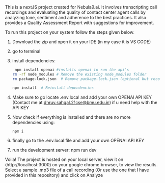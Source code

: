This is a nextJS project created for Nebula9.ai. It involves transcripting call recordings and evaluating the quality of contact center agent calls by
analyzing tone, sentiment and adherence to the best practices.
It also provides a Quality Assessment Report with suggestions for improvement.

To run this project on your system follow the steps given below: 
1) Download the zip and open it on your IDE (in my case it is VS CODE)
2) go to terminal
3) install dependencies:
   ```bash
    npm install openai #installs openai to run the api's
   rm -rf node_modules # Remove the existing node_modules folder
   rm package-lock.json  # Remove package-lock.json (optional but recommended)

   npm install  # Reinstall dependencies
4) Make sure to go locate .env.local and add your own OPENAI API KEY
   (Contact me at dhruv.sahgal.21cse@bmu.edu.in) if u need help with the API KEY

6) Now check if everything is installed and there are no more dependencies using:
   ```bash
   npm i
7) finally go to the .env.local file and add your own OPENAI API KEY

8) run the development server:
   npm run dev


Voila! The project is hosted on your local server, view it on (http://localhost:3000) on your google chrome browser, to view the results.
Select a sample .mp3 file of a call recording (Or use the one that I have provided in this repository)
and click on Analyze




   



